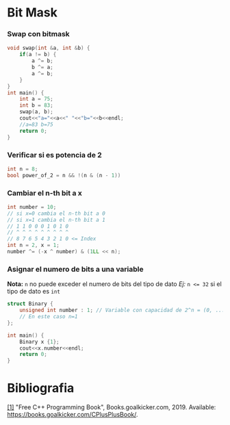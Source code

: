 # Bit Mask

### Swap con bitmask

```c++
void swap(int &a, int &b) {
    if(a != b) {
        a ^= b;
        b ^= a;
        a ^= b;
    }
}
int main() {
    int a = 75;
    int b = 83;
    swap(a, b);	
    cout<<"a="<<a<<" "<<"b="<<b<<endl;
    //a=83 b=75
    return 0;
}
```

### Verificar si es potencia de 2

```c++
int n = 8;
bool power_of_2 = n && !(n & (n - 1))
```

### Cambiar el n-th bit a x

```c++
int number = 10;
// si x=0 cambia el n-th bit a 0
// si x=1 cambia el n-th bit a 1
// 1 1 0 0 0 1 0 1 0
// ^ ^ ^ ^ ^ ^ ^ ^ ^
// 8 7 6 5 4 3 2 1 0 <= Index
int n = 2, x = 1;
number ^= (-x ^ number) & (1LL << n);
```

### Asignar el numero de bits a una variable

**Nota:** `n` no puede exceder el numero de bits del tipo de dato _Ej:_ `n <= 32` si el tipo de dato es `int`
```c++
struct Binary {
    unsigned int number : 1; // Variable con capacidad de 2^n = (0, ..., n)
    // En este caso n=1
};

int main() {
    Binary x {1};
    cout<<x.number<<endl;
    return 0;
}
```

# Bibliografia

[[1]](https://books.goalkicker.com/CPlusPlusBook/) "Free C++ Programming Book", Books.goalkicker.com, 2019. Available: https://books.goalkicker.com/CPlusPlusBook/.